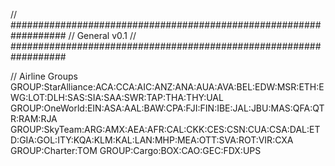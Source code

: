 // ##################################################################
//                 General v0.1
// ##################################################################

// Airline Groups
GROUP:StarAlliance:ACA:CCA:AIC:ANZ:ANA:AUA:AVA:BEL:EDW:MSR:ETH:EWG:LOT:DLH:SAS:SIA:SAA:SWR:TAP:THA:THY:UAL
GROUP:OneWorld:EIN:ASA:AAL:BAW:CPA:FJI:FIN:IBE:JAL:JBU:MAS:QFA:QTR:RAM:RJA
GROUP:SkyTeam:ARG:AMX:AEA:AFR:CAL:CKK:CES:CSN:CUA:CSA:DAL:ETD:GIA:GOL:ITY:KQA:KLM:KAL:LAN:MHP:MEA:OTT:SVA:ROT:VIR:CXA
GROUP:Charter:TOM
GROUP:Cargo:BOX:CAO:GEC:FDX:UPS